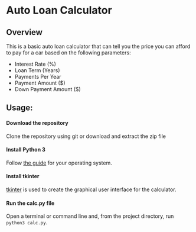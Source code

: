 # Auto Loan Calculator

## Overview
This is a basic auto loan calculator that can tell you the price you can afford to pay for a car based on the following parameters:
 - Interest Rate (%)
 - Loan Term (Years)
 - Payments Per Year
 - Payment Amount ($)
 - Down Payment Amount ($)

## Usage:

#### Download the repository
Clone the repository using git or download and extract the zip file

#### Install Python 3
Follow [the guide](https://wiki.python.org/moin/BeginnersGuide/Download) for your operating system.

#### Install tkinter
[tkinter](https://docs.python.org/3/library/tkinter.html) is used to create the graphical user interface for the calculator.

#### Run the calc.py file
Open a terminal or command line and, from the project directory, run `python3 calc.py`.
